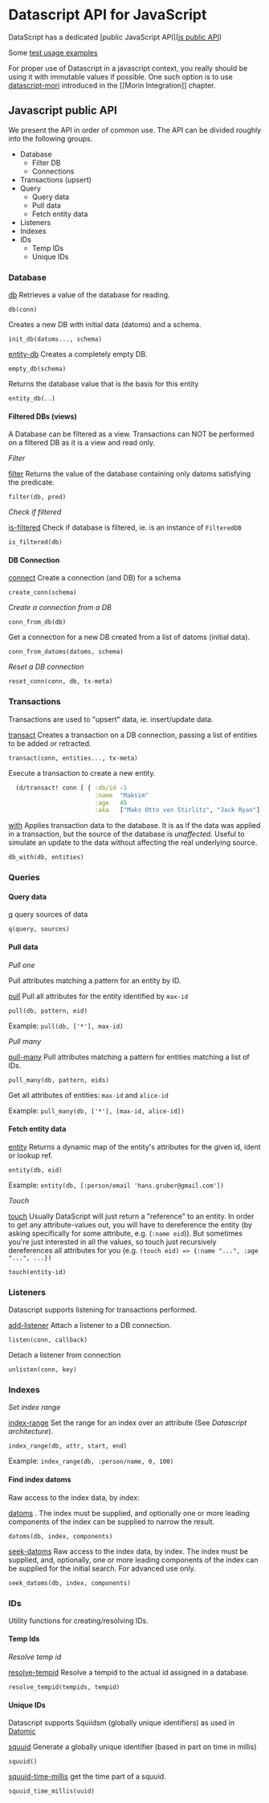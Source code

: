 # Datascript API for JavaScript

DataScript has a dedicated [public JavaScript API]([js public API](https://github.com/tonsky/datascript/blob/master/src/datascript/js.cljs#L61))

Some [test usage examples](https://github.com/tonsky/datascript/blob/master/test/js/tests.js#L101)

For proper use of Datascript in a javascript context, you really should be using it with immutable values if possible. One such option is to use [datascript-mori](https://github.com/typeetfunc/datascript-mori) introduced in the [[Morin Integration]] chapter.

## Javascript public API
We present the API in order of common use.
The API can be divided roughly into the following groups.

- Database
    - Filter DB
    - Connections
- Transactions (upsert)
- Query
    - Query data
    - Pull data
    - Fetch entity data
- Listeners
- Indexes
- IDs
    - Temp IDs
    - Unique IDs

### Database

[db](http://docs.datomic.com/clojure/#datomic.api/db) Retrieves a value of the database for reading.

`db(conn)`

Creates a new DB with initial data (datoms) and a schema.

`init_db(datoms..., schema)`

[entity-db](http://docs.datomic.com/clojure/#datomic.api/entity-db) Creates a completely empty DB.

`empty_db(schema)`

Returns the database value that is the basis for this entity

`entity_db(..)`

#### Filtered DBs (views)

A Database can be filtered as a view. Transactions can NOT be performed on a filtered DB as it is a view and read only.

*Filter*

[filter](http://docs.datomic.com/clojure/#datomic.api/filter) Returns the value of the database containing only datoms
satisfying the predicate.

`filter(db, pred)`

*Check if filtered*

[is-filtered](http://docs.datomic.com/clojure/#datomic.api/is-filtered) Check if database is filtered, ie. is an instance of `FilteredDB`

`is_filtered(db)`

#### DB Connection

[connect](http://docs.datomic.com/clojure/#datomic.api/connect) Create a connection (and DB) for a schema

`create_conn(schema)`

*Create a connection from a DB*

`conn_from_db(db)`

Get a connection for a new DB created from a list of datoms (initial data).

`conn_from_datoms(datoms, schema)`

*Reset a DB connection*

`reset_conn(conn, db, tx-meta)`

### Transactions

Transactions are used to "upsert" data, ie. insert/update data.

[transact](http://docs.datomic.com/clojure/#datomic.api/transact) Creates a transaction on a DB connection, passing a list of entities to be added or retracted.

`transact(conn, entities..., tx-meta)`

Execute a transaction to create a new entity.

```clojure
  (d/transact! conn [ { :db/id -1
                        :name  "Maksim"
                        :age   45
                        :aka   ["Maks Otto von Stirlitz", "Jack Ryan"] } ])
```

[with](http://docs.datomic.com/clojure/#datomic.api/with) Applies transaction data to the database. It is as if the data was
applied in a transaction, but the source of the database is
*unaffected*. Useful to simulate an update to the data without affecting the real underlying source.

`db_with(db, entities)`

### Queries

#### Query data

[q](http://docs.datomic.com/clojure/#datomic.api/q) query sources of data

`q(query, sources)` 

#### Pull data

*Pull one*

Pull attributes matching a pattern for an entity by ID.

[pull](http://docs.datomic.com/clojure/#datomic.api/pull) Pull all attributes for the entity identified by `max-id`

`pull(db, pattern, eid)`

Example: `pull(db, ['*'], max-id)`

*Pull many*

[pull-many](http://docs.datomic.com/clojure/#datomic.api/pull-many) Pull attributes matching a pattern for entities matching a list of IDs.

`pull_many(db, pattern, eids)`

Get all attributes of entities: `max-id` and `alice-id`

Example: `pull_many(db, ['*'], [max-id, alice-id])`

#### Fetch entity data

[entity](http://docs.datomic.com/clojure/#datomic.api/entity) Returns a dynamic map of the entity's attributes for the given id, ident or lookup ref.

`entity(db, eid)`

Example: `entity(db, [:person/email 'hans.gruber@gmail.com'])`

*Touch*

[touch](http://docs.datomic.com/clojure/#datomic.api/touch) Usually DataScript will just return a "reference" to an entity. In order to get any attribute-values out, you will have to dereference the entity (by asking specifically for some attribute, e.g. (`:name eid`)). But sometimes you're just interested in all the values, so touch just recursively dereferences all attributes for you (e.g. `(touch eid) => {:name "...", :age "...", ...})`

`touch(entity-id)`

### Listeners

Datascript supports listening for transactions performed.

[add-listener](http://docs.datomic.com/clojure/#datomic.api/add-listener) Attach a listener to a DB connection.

`listen(conn, callback)`

Detach a listener from connection

`unlisten(conn, key)`

### Indexes

*Set index range*

[index-range](http://docs.datomic.com/clojure/#datomic.api/index-range) Set the range for an index over an attribute (See *Datascript architecture*).

`index_range(db, attr, start, end)`

Example: `index_range(db, :person/name, 0, 100)`

#### Find index datoms

Raw access to the index data, by index:

[datoms](http://docs.datomic.com/clojure/#datomic.api/datoms) . The index must be supplied, and optionally one or more leading components of the index can be
supplied to narrow the result.

`datoms(db, index, components)`

[seek-datoms](http://docs.datomic.com/clojure/#datomic.api/seek-datoms) Raw access to the index data, by index. The index must be supplied,
and, optionally, one or more leading components of the index can be supplied for the initial search. For advanced use only.

`seek_datoms(db, index, components)`

### IDs

Utility functions for creating/resolving IDs.

#### Temp Ids

*Resolve temp id*

[resolve-tempid](http://docs.datomic.com/clojure/#datomic.api/resolve-tempid) Resolve a tempid to the actual id assigned in a database.

`resolve_tempid(tempids, tempid)`

#### Unique IDs

Datascript supports Squiidsm (globally unique identifiers) as used in [Datomic](http://docs.datomic.com/identity.html)

[squuid](http://docs.datomic.com/clojure/#datomic.api/squuid) Generate a globally unique identifier (based in part on time in millis)

`squuid()`

[squuid-time-millis](http://docs.datomic.com/clojure/#datomic.api/squuid-time-millis) get the time part of a squuid.

`squuid_time_millis(uuid)`
